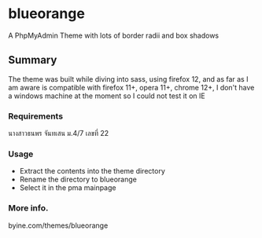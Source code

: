 blueorange
====

A PhpMyAdmin Theme with lots of border radii and box shadows

## Summary

The theme was built while diving into sass, using firefox 12, and as far as I am aware is compatible with firefox 11+, opera 11+, chrome 12+, I don't have a windows machine at the moment so I could not test it on IE

### Requirements
นางสาวธนพร จันทเสน ม.4/7 เลขที่ 22

### Usage
* Extract the contents into the theme directory
* Rename the directory to blueorange
* Select it in the pma mainpage


### More info.
byine.com/themes/blueorange
